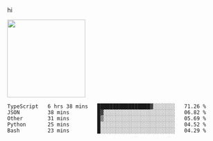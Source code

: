 hi

<img height="180em" src="https://github-readme-stats.vercel.app/api?username=AProductiveNerd&show_icons=true&hide_border=true&&count_private=true&include_all_commits=true" />

<!--START_SECTION:waka-->
```text
TypeScript   6 hrs 38 mins   █████████████████▓░░░░░░░   71.26 % 
JSON         38 mins         █▓░░░░░░░░░░░░░░░░░░░░░░░   06.82 % 
Other        31 mins         █▒░░░░░░░░░░░░░░░░░░░░░░░   05.69 % 
Python       25 mins         █░░░░░░░░░░░░░░░░░░░░░░░░   04.52 % 
Bash         23 mins         █░░░░░░░░░░░░░░░░░░░░░░░░   04.29 % 
```
<!--END_SECTION:waka-->
